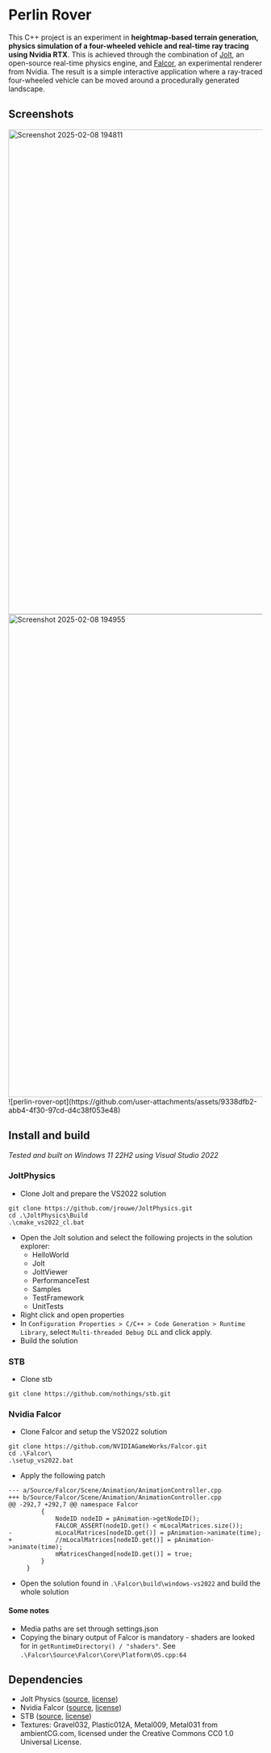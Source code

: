 # Perlin Rover
This C++ project is an experiment in **heightmap-based terrain generation, physics simulation of a four-wheeled vehicle and
real-time ray tracing using Nvidia RTX**. This is achieved through the combination of [Jolt](https://github.com/jrouwe/JoltPhysics), an open-source real-time physics engine,
and [Falcor](https://github.com/NVIDIAGameWorks/Falcor), an experimental renderer from Nvidia. The result is a simple interactive application where a ray-traced four-wheeled vehicle
can be moved around a procedurally generated landscape.

## Screenshots
<img width="959" alt="Screenshot 2025-02-08 194811" src="https://github.com/user-attachments/assets/4e1e97fe-26dc-48b7-936b-398169abc383" />
<img width="956" alt="Screenshot 2025-02-08 194955" src="https://github.com/user-attachments/assets/195e80f9-bf83-48dc-8f3b-404ecf9121c4" />
![perlin-rover-opt](https://github.com/user-attachments/assets/9338dfb2-abb4-4f30-97cd-d4c38f053e48)

## Install and build
*Tested and built on Windows 11 22H2 using Visual Studio 2022*

### JoltPhysics
- Clone Jolt and prepare the VS2022 solution
```
git clone https://github.com/jrouwe/JoltPhysics.git
cd .\JoltPhysics\Build
.\cmake_vs2022_cl.bat
```
- Open the Jolt solution and select the following projects in the solution explorer:
    - HelloWorld
    - Jolt
    - JoltViewer
    - PerformanceTest
    - Samples
    - TestFramework
    - UnitTests
- Right click and open properties
- In `Configuration Properties > C/C++ > Code Generation > Runtime Library`, select `Multi-threaded Debug DLL` and click apply.
- Build the solution

### STB
- Clone stb
```
git clone https://github.com/nothings/stb.git
```

### Nvidia Falcor
- Clone Falcor and setup the VS2022 solution
```
git clone https://github.com/NVIDIAGameWorks/Falcor.git
cd .\Falcor\
.\setup_vs2022.bat
```
- Apply the following patch
```
--- a/Source/Falcor/Scene/Animation/AnimationController.cpp
+++ b/Source/Falcor/Scene/Animation/AnimationController.cpp
@@ -292,7 +292,7 @@ namespace Falcor
         {
             NodeID nodeID = pAnimation->getNodeID();
             FALCOR_ASSERT(nodeID.get() < mLocalMatrices.size());
-            mLocalMatrices[nodeID.get()] = pAnimation->animate(time);
+            //mLocalMatrices[nodeID.get()] = pAnimation->animate(time);
             mMatricesChanged[nodeID.get()] = true;
         }
     }
```
- Open the solution found in `.\Falcor\build\windows-vs2022` and build the whole solution

#### Some notes
- Media paths are set through settings.json
- Copying the binary output of Falcor is mandatory - shaders are looked for in `getRuntimeDirectory() / "shaders"`. See `.\Falcor\Source\Falcor\Core\Platform\OS.cpp:64`

## Dependencies
- Jolt Physics ([source](https://github.com/jrouwe/JoltPhysics), [license](https://github.com/jrouwe/JoltPhysics?tab=MIT-1-ov-file#readme))
- Nvidia Falcor ([source](https://github.com/NVIDIAGameWorks/Falcor), [license](https://github.com/NVIDIAGameWorks/Falcor?tab=License-1-ov-file#readme))
- STB ([source](https://github.com/nothings/stb), [license](https://github.com/nothings/stb?tab=License-1-ov-file#readme))
- Textures: Gravel032, Plastic012A, Metal009, Metal031 from ambientCG.com, licensed under the Creative Commons CC0 1.0 Universal License.

